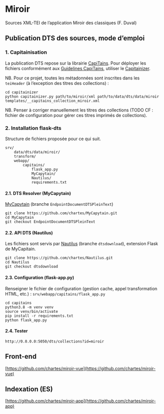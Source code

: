 # Miroir

Sources XML-TEI de l’application Miroir des classiques (F. Duval)


## Publication DTS des sources, mode d’emploi

### 1. Capitainisation

La publication DTS repose sur la librairie [CapiTains](https://github.com/Capitains). Pour déployer les fichiers conformément aux [Guidelines CapiTains](https://github.com/Capitains/guidelines), utiliser le [Capitainizer](https://github.com/chartes/capitainizer).

NB. Pour ce projet, toutes les métadonnées sont inscrites dans les `teiHeader` (à l’exception des titres des collections) :

```
cd capitainizer
python capitainizer.py path/to/miroir/xml path/to/data/dts/data/miroir templates/__capitains_collection_miroir.xml 
```

NB. Penser à corriger manuellement les titres des collections (TODO CF : fichier de configuration pour gérer ces titres imprimés de collections).


### 2. Installation flask-dts

Structure de fichiers proposée pour ce qui suit.

```
srv/
	data/dts/data/miroir/
	transform/
	webapp/
		capitains/
			flask_app.py
			MyCapytain/
			Nautilus/
			requirements.txt
```


#### 2.1. DTS Resolver (MyCapytain)

[MyCapytain](https://github.com/chartes/MyCapytain/tree/EndpointDocumentDTSPleinText) (branche `EndpointDocumentDTSPleinText`)

```
git clone https://github.com/chartes/MyCapytain.git
cd MyCapytain
git checkout EndpointDocumentDTSPleinText
```

#### 2.2. API DTS (Nautilus)

Les fichiers sont servis par [Nautilus](https://github.com/chartes/Nautilus/tree/dtsdownload) (branche `dtsdownload`), extension Flask de MyCapitain.

```
git clone https://github.com/chartes/Nautilus.git
cd Nautilus
git checkout dtsdownload 
```

#### 2.3. Configuration (flask-app.py)

Renseigner le fichier de configuration (gestion cache, appel transformation HTML, etc.) : `srv/webapp/capitains/flask_app.py`


```
cd capitains
python3.8 -m venv venv
source venv/bin/activate
pip install -r requirements.txt
python flask_app.py
```

#### 2.4. Tester

```
http://0.0.0.0:5050/dts/collections?id=miroir
```


## Front-end

[https://github.com/chartes/miroir-vue](https://github.com/chartes/miroir-vue)


## Indexation (ES)

[https://github.com/chartes/miroir-app](https://github.com/chartes/miroir-app)
